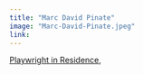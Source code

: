 ```yaml
---
title: "Marc David Pinate"
image: "Marc-David-Pinate.jpeg"
link: 
---
```


[Playwright in Residence](/programs/collaboration-fund),
